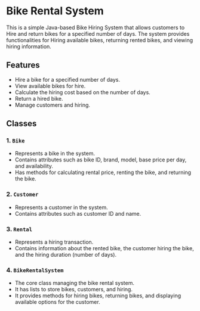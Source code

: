 # Bike Rental System

This is a simple Java-based Bike Hiring System that allows customers to Hire and return bikes for a specified number of days. The system provides functionalities for Hiring available bikes, returning rented bikes, and viewing hiring information.

## Features

- Hire a bike for a specified number of days.
- View available bikes for hire.
- Calculate the hiring cost based on the number of days.
- Return a hired bike.
- Manage customers and hiring.

## Classes

### 1. `Bike`
- Represents a bike in the system.
- Contains attributes such as bike ID, brand, model, base price per day, and availability.
- Has methods for calculating rental price, renting the bike, and returning the bike.

### 2. `Customer`
- Represents a customer in the system.
- Contains attributes such as customer ID and name.

### 3. `Rental`
- Represents a hiring transaction.
- Contains information about the rented bike, the customer hiring the bike, and the hiring duration (number of days).

### 4. `BikeRentalSystem`
- The core class managing the bike rental system.
- It has lists to store bikes, customers, and hiring.
- It provides methods for hiring bikes, returning bikes, and displaying available options for the customer.
